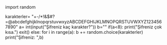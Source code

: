 import random

karakterler= "+-/*!&$#?=@abcdefghijklnopqrstuvwxyzABCDEFGHIJKLMNOPQRSTUVWXYZ1234567890"
a= int(input("Şifreniz kaç karakter?"))
b=""
if(a<8):
    print("Şifreniz çok kısa.")
    exit()
else:
    for i in range(a):
        b += random.choice(karakterler)
        print("Şifreniz: ",b)
